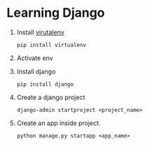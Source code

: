 # Learning Django

1. Install [virutalenv](https://virtualenv.pypa.io/en/latest/user_guide.html)
   ```
   pip install virtualenv
   ```
2. Activate env

3. Install django
   ```
   pip install django
   ```
4. Create a django project
    ```
    django-admin startproject <project_name>
    ```

5. Create an app inside project.
    ```
    python manage.py startapp <app_name>
    ```